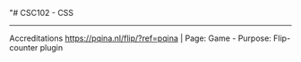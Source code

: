 "# CSC102 - CSS
___________

Accreditations
https://pqina.nl/flip/?ref=pqina | Page: Game - Purpose: Flip-counter plugin
